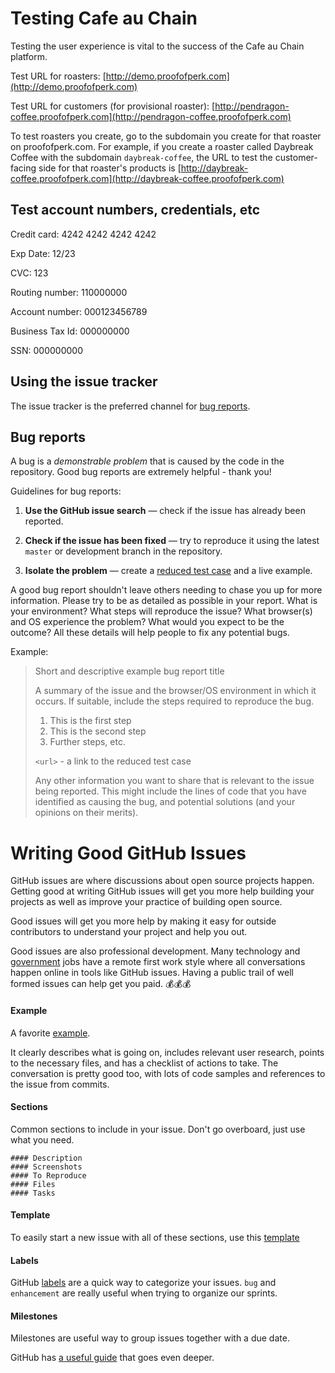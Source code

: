 # Testing Cafe au Chain

Testing the user experience is vital to the success of the Cafe au Chain platform. 

Test URL for roasters: [http://demo.proofofperk.com](http://demo.proofofperk.com)

Test URL for customers (for provisional roaster): [http://pendragon-coffee.proofofperk.com](http://pendragon-coffee.proofofperk.com)

To test roasters you create, go to the subdomain you create for that roaster on proofofperk.com. For example, if you create a roaster called Daybreak Coffee with the subdomain `daybreak-coffee`, the URL to test the customer-facing side for that roaster's products is [http://daybreak-coffee.proofofperk.com](http://daybreak-coffee.proofofperk.com)

## Test account numbers, credentials, etc

Credit card: 4242 4242 4242 4242

Exp Date: 12/23

CVC: 123

Routing number: 110000000

Account number: 000123456789

Business Tax Id: 000000000

SSN: 000000000

## Using the issue tracker

The issue tracker is the preferred channel for [bug reports](#bugs).

<a name="bugs"></a>
## Bug reports

A bug is a _demonstrable problem_ that is caused by the code in the repository.
Good bug reports are extremely helpful - thank you!

Guidelines for bug reports:

1. **Use the GitHub issue search** &mdash; check if the issue has already been
   reported.

2. **Check if the issue has been fixed** &mdash; try to reproduce it using the
   latest `master` or development branch in the repository.

3. **Isolate the problem** &mdash; create a [reduced test
   case](http://css-tricks.com/reduced-test-cases/) and a live example.

A good bug report shouldn't leave others needing to chase you up for more
information. Please try to be as detailed as possible in your report. What is
your environment? What steps will reproduce the issue? What browser(s) and OS
experience the problem? What would you expect to be the outcome? All these
details will help people to fix any potential bugs.

Example:

> Short and descriptive example bug report title
>
> A summary of the issue and the browser/OS environment in which it occurs. If
> suitable, include the steps required to reproduce the bug.
>
> 1. This is the first step
> 2. This is the second step
> 3. Further steps, etc.
>
> `<url>` - a link to the reduced test case
>
> Any other information you want to share that is relevant to the issue being
> reported. This might include the lines of code that you have identified as
> causing the bug, and potential solutions (and your opinions on their
> merits).

# Writing Good GitHub Issues

GitHub issues are where discussions about open source projects happen. Getting good at writing GitHub issues will get you more help building your projects as well as improve your practice of building open source.

Good issues will get you more help by making it easy for outside contributors to understand your project and help you out.

Good issues are also professional development. Many technology and [government](https://18f.gsa.gov/) jobs have a remote first work style where all conversations happen online in tools like GitHub issues. Having a public trail of well formed issues can help get you paid.  :moneybag::moneybag::moneybag:

#### Example
A favorite [example](https://github.com/codeforamerica/brigade/issues/344).

It clearly describes what is going on, includes relevant user research, points to the necessary files, and has a checklist of actions to take. The conversation is pretty good too, with lots of code samples and references to the issue from commits.

#### Sections
Common sections to include in your issue. Don't go overboard, just use what you need.
```
#### Description
#### Screenshots
#### To Reproduce
#### Files
#### Tasks
```

#### Template
To easily start a new issue with all of these sections, use this [template](https://github.com/codeforamerica/howto/issues/new?title=Descriptive+issue+title&body=%23%23%23%23+Description%0AA+clear+and+concise+description+of+what+the+issue+is+about.%0A%0A%23%23%23%23+Screenshots%0A![Downhill+Windmills](http://i.giphy.com/KO8AG2EByqkFi.gif)%0A%0A%23%23%23%23+Files%0AA+list+of+relevant+files+for+this+issue.+This+will+help+people+navigate+the+project+and+offer+some+clues+of+where+to+start.%0A%0A%23%23%23%23+To+Reproduce%0AIf+this+issue+is+describing+a+bug,+include+some+steps+to+reproduce+the+behavior.%0A%0A%23%23%23%23+Tasks%0AInclude+specific+tasks+in+the+order+they+need+to+be+done+in.+Include+links+to+specific+lines+of+code+where+the+task+should+happen+at.%0A-+[+]+Task+1%0A-+[+]+Task+2%0A-+[+]+Task+3%0A%0ARemember+to+use+helpful+labels+and+milestones.+If+you+use+the+%22help+wanted%22+label,+Code+for+America+will+[promote+it+widely](http://www.codeforamerica.org/geeks/civicissues).&labels=help+wanted)


#### Labels
GitHub [labels](https://github.com/codeforamerica/howto/labels) are a quick way to categorize your issues. `bug` and `enhancement` are really useful when trying to organize our sprints. 

#### Milestones
Milestones are useful way to group issues together with a due date. 

GitHub has [a useful guide](https://guides.github.com/features/issues/) that goes even deeper.



